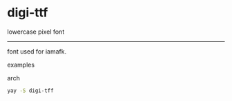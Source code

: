 # digi-ttf
lowercase pixel font

---
font used for iamafk.


examples


arch
```bash
yay -S digi-tff
```
